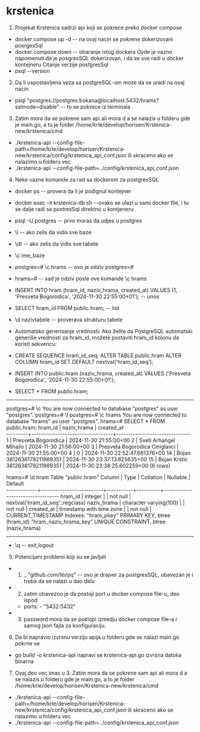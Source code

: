 # krstenica


1. Projekat Krstenica sadrzi api koji se pokrece preko docker compose
- docker compose up -d   -- na ovaj nacin se pokrene dokerizovani posrgesSql
- docker compose down    -- obaranje istog dockera
Ovde je vazno napomenuti da je posgresSQL dokerizovan, i da se sve radi u docker kontejneru
Citanje verzije postgresSql
- psql --version

2. Da li uspostavljena veza sa postgreSQL-om moze da se uradi na ovaj nacin
- psql "postgres://postgres:bokana@localhost:5432/hrams?sslmode=disable"   -- to se pokrece iz terminala

3. Zatim mora da se pokrene sam api ali mora d a se nalazis u folderu gde je main.go, a to je folder /home/krle/develop/horisen/Krstenica-new/krstenica/cmd
- ./krstenica-api --config-file-path=/home/krle/develop/horisen/Krstenica-new/krstenica/config/krstenica_api_conf.json
ili skraceno ako se nalazimo u folderu vec
- ./krstenica-api --config-file-path=../config/krstenica_api_conf.json

4. Neke vazne komande za rad sa dockerom za postgresSQL
- docker ps  -- provera da li je podignut kontejner
- docker exec -it krstenica-db sh --ovako se ulazi u sami docker file, i tu se dalje radi sa postresSql direktno u kontjeneru
- psql -U postgres  -- prvo moras da udjes u postgres
- \l  -- ako zelis da vidis sve baze
- \dt -- ako zelis da vidis sve tabele
- \c ime_baze
- postgres=# \c hrams  -- ovo je odziv postgres=#
- hrams=#   -- sad je odziv posle ove komande \c hrams
- INSERT INTO hram (hram_id, naziv_hrama, created_at) VALUES (1, 'Presveta Bogorodica', '2024-11-30 22:55:00+01');  -- unos
- SELECT hram_id FROM public.hram;  -- list
- \d nazivtabele -- proverava strukturu tabele
- Automatsko generisanje vrednosti: Ako želite da PostgreSQL automatski generiše vrednosti za hram_id, možete postaviti hram_id kolonu da koristi sekvencu:
- CREATE SEQUENCE hram_id_seq;
ALTER TABLE public.hram ALTER COLUMN hram_id SET DEFAULT nextval('hram_id_seq');

- INSERT INTO public.hram (naziv_hrama, created_at) VALUES ('Presveta Bogorodica', '2024-11-30 22:55:00+01');
- SELECT * FROM public.hram;
------------------------------------------------------------------------------------------------------------------------------------------------
postgres=# \c
You are now connected to database "postgres" as user "postgres".
postgres=# \l
postgres=# \c hrams
You are now connected to database "hrams" as user "postgres".
hrams=# SELECT * FROM public.hram;
 hram_id |           naziv_hrama            |          created_at           
---------+----------------------------------+-------------------------------
       1 | Presveta Bogorodica              | 2024-11-30 21:55:00+00
       2 | Sveti Arhangel Mihailo           | 2024-11-30 21:56:00+00
       3 | Presveta Bogorodica Ciniglavci   | 2024-11-30 21:55:00+00
       4 | 0                                | 2024-11-30 22:52:47.681376+00
      14 | Bojan 3812638179211989351        | 2024-11-30 23:37:13.825635+00
      15 | Bojan Krstic 3812638179211989351 | 2024-11-30 23:38:25.602259+00
(6 rows)

hrams=# \d hram
                                       Table "public.hram"
   Column    |           Type           | Collation | Nullable |             Default              
-------------+--------------------------+-----------+----------+----------------------------------
 hram_id     | integer                  |           | not null | nextval('hram_id_seq'::regclass)
 naziv_hrama | character varying(100)   |           | not null | 
 created_at  | timestamp with time zone |           | not null | CURRENT_TIMESTAMP
Indexes:
    "hram_pkey" PRIMARY KEY, btree (hram_id)
    "hram_naziv_hrama_key" UNIQUE CONSTRAINT, btree (naziv_hrama)

------------------------------------------------------------------------------------------------------------------------------------------------------
- \q -- exit,logout


5. Potencijani problemi koji su se javljali
- 1. _ "github.com/lib/pq"   -- ovo je drajver za postgresSQL, obavezan je i treba da se nalazi u dao delu
- 2. zatim obavezno je da postoji port u docker compose file-u, deo ispod
    -  ports:
      - "5432:5432"
- 3. password mora da se poklopi izmedju docker compose file-a i samog json fajla za konfiguraciju.


6. Da bi napravio izvrsnu verziju apija u folderu gde se nalazi main.go pokrne se
- go build -o krstenica-api
napravi se krstenica-api.go izvrsna datoka binarna
7. Ovaj deo vec imas u 3. 
Zatim mora da se pokrene sam api ali mora d a se nalazis u folderu gde je main.go, a to je folder /home/krle/develop/horisen/Krstenica-new/krstenica/cmd
- ./krstenica-api --config-file-path=/home/krle/develop/horisen/Krstenica-new/krstenica/config/krstenica_api_conf.json
ili skraceno ako se nalazimo u folderu vec
- ./krstenica-api --config-file-path=../config/krstenica_api_conf.json


